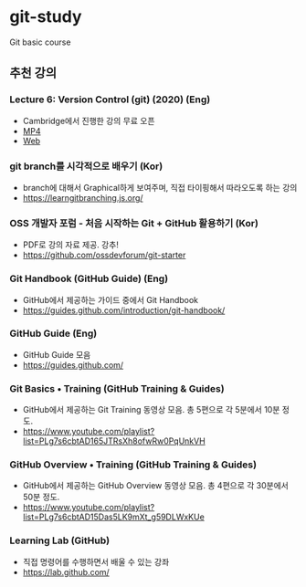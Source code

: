 # git-study
Git basic course

## 추천 강의

### Lecture 6: Version Control (git) (2020) (Eng)
- Cambridge에서 진행한 강의 무료 오픈
- [MP4](https://www.youtube.com/watch?v=2sjqTHE0zok)
- [Web](https://missing.csail.mit.edu/2020/version-control/)

### git branch를 시각적으로 배우기 (Kor)
- branch에 대해서 Graphical하게 보여주며, 직접 타이핑해서 따라오도록 하는 강의
- https://learngitbranching.js.org/

### OSS 개발자 포럼 - 처음 시작하는 Git + GitHub 활용하기 (Kor)
- PDF로 강의 자료 제공. 강추!
- https://github.com/ossdevforum/git-starter

### Git Handbook (GitHub Guide) (Eng)
- GitHub에서 제공하는 가이드 중에서 Git Handbook
- https://guides.github.com/introduction/git-handbook/

### GitHub Guide (Eng)
- GitHub Guide 모음
- https://guides.github.com/

### Git Basics • Training (GitHub Training & Guides)
- GitHub에서 제공하는 Git Training 동영상 모음. 총 5편으로 각 5분에서 10분 정도.
- https://www.youtube.com/playlist?list=PLg7s6cbtAD165JTRsXh8ofwRw0PqUnkVH

### GitHub Overview • Training (GitHub Training & Guides)
- GitHub에서 제공하는 GitHub Overview 동영상 모음. 총 4편으로 각 30분에서 50분 정도.
- https://www.youtube.com/playlist?list=PLg7s6cbtAD15Das5LK9mXt_g59DLWxKUe

### Learning Lab (GitHub)
- 직접 명령어를 수행하면서 배울 수 있는 강좌
- https://lab.github.com/
